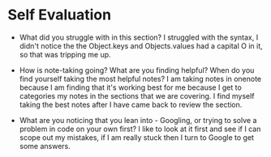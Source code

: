 # Self Evaluation

- What did you struggle with in this section?
I struggled with the syntax, I didn't notice the the Object.keys and Objects.values had a capital O in it, so that was tripping me up.

- How is note-taking going? What are you finding helpful? When do you find yourself taking the most helpful notes?
I am taking notes in onenote because I am finding that it's working best for me because I get to categories my notes in the sections that we are covering. I find myself taking the best notes after I have came back to review the section. 

- What are you noticing that you lean into - Googling, or trying to solve a problem in code on your own first?
I like to look at it first and see if I can scope out my mistakes, if I am really stuck then I turn to Google to get some answers. 
